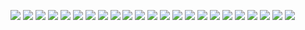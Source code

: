 ![](1.jpeg)
![](10.jpeg)
![](11.jpeg)
![](12.jpeg)
![](13.jpeg)
![](14.jpeg)
![](15.jpeg)
![](16.jpeg)
![](17.jpeg)
![](18.jpeg)
![](19.jpeg)
![](2.jpeg)
![](20.jpeg)
![](21.jpeg)
![](22.jpeg)
![](23.jpeg)
![](3.jpeg)
![](4.jpeg)
![](5.jpeg)
![](6.jpeg)
![](7.jpeg)
![](8.jpeg)
![](9.jpeg)
